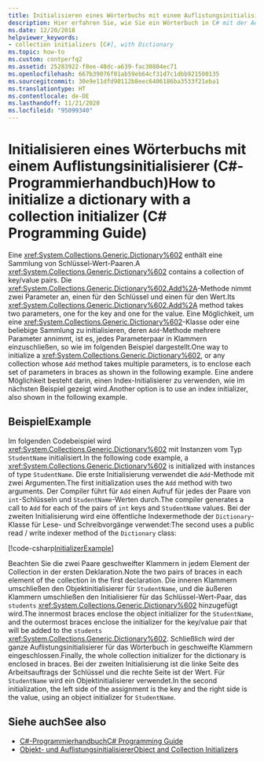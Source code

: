 ```yaml
---
title: Initialisieren eines Wörterbuchs mit einem Auflistungsinitialisierer – C#-Programmierhandbuch
description: Hier erfahren Sie, wie Sie ein Wörterbuch in C# mit der Add-Methode oder einem Indexinitialisierer initialisieren. In diesem Beispiel werden beide Optionen gezeigt.
ms.date: 12/20/2018
helpviewer_keywords:
- collection initializers [C#], with Dictionary
ms.topic: how-to
ms.custom: contperfq2
ms.assetid: 25283922-f8ee-40dc-a639-fac30804ec71
ms.openlocfilehash: 667b39076f01ab59eb64cf31d7c1dbb921500135
ms.sourcegitcommit: 30e9e11dfd90112b8eec6406186ba3533f21eba1
ms.translationtype: HT
ms.contentlocale: de-DE
ms.lasthandoff: 11/21/2020
ms.locfileid: "95099340"
---
```

# <a name="how-to-initialize-a-dictionary-with-a-collection-initializer-c-programming-guide"></a><span data-ttu-id="e290f-104">Initialisieren eines Wörterbuchs mit einem Auflistungsinitialisierer (C#-Programmierhandbuch)</span><span class="sxs-lookup"><span data-stu-id="e290f-104">How to initialize a dictionary with a collection initializer (C# Programming Guide)</span></span>

<span data-ttu-id="e290f-105">Eine <xref:System.Collections.Generic.Dictionary%602> enthält eine Sammlung von Schlüssel-Wert-Paaren.</span><span class="sxs-lookup"><span data-stu-id="e290f-105">A <xref:System.Collections.Generic.Dictionary%602> contains a collection of key/value pairs.</span></span> <span data-ttu-id="e290f-106">Die <xref:System.Collections.Generic.Dictionary%602.Add%2A>-Methode nimmt zwei Parameter an, einen für den Schlüssel und einen für den Wert.</span><span class="sxs-lookup"><span data-stu-id="e290f-106">Its <xref:System.Collections.Generic.Dictionary%602.Add%2A> method takes two parameters, one for the key and one for the value.</span></span> <span data-ttu-id="e290f-107">Eine Möglichkeit, um eine <xref:System.Collections.Generic.Dictionary%602>-Klasse oder eine beliebige Sammlung zu initialisieren, deren `Add`-Methode mehrere Parameter annimmt, ist es, jedes Parameterpaar in Klammern einzuschließen, so wie im folgenden Beispiel dargestellt.</span><span class="sxs-lookup"><span data-stu-id="e290f-107">One way to initialize a <xref:System.Collections.Generic.Dictionary%602>, or any collection whose `Add` method takes multiple parameters, is to enclose each set of parameters in braces as shown in the following example.</span></span> <span data-ttu-id="e290f-108">Eine andere Möglichkeit besteht darin, einen Index-Initialisierer zu verwenden, wie im nächsten Beispiel gezeigt wird.</span><span class="sxs-lookup"><span data-stu-id="e290f-108">Another option is to use an index initializer, also shown in the following example.</span></span>

## <a name="example"></a><span data-ttu-id="e290f-109">Beispiel</span><span class="sxs-lookup"><span data-stu-id="e290f-109">Example</span></span>

<span data-ttu-id="e290f-110">Im folgenden Codebeispiel wird <xref:System.Collections.Generic.Dictionary%602> mit Instanzen vom Typ `StudentName` initialisiert.</span><span class="sxs-lookup"><span data-stu-id="e290f-110">In the following code example, a <xref:System.Collections.Generic.Dictionary%602> is initialized with instances of type `StudentName`.</span></span>  <span data-ttu-id="e290f-111">Die erste Initialisierung verwendet die `Add`-Methode mit zwei Argumenten.</span><span class="sxs-lookup"><span data-stu-id="e290f-111">The first initialization uses the `Add` method with two arguments.</span></span> <span data-ttu-id="e290f-112">Der Compiler führt für `Add` einen Aufruf für jedes der Paare von `int`-Schlüsseln und `StudentName`-Werten durch.</span><span class="sxs-lookup"><span data-stu-id="e290f-112">The compiler generates a call to `Add` for each of the pairs of `int` keys and `StudentName` values.</span></span> <span data-ttu-id="e290f-113">Bei der zweiten Initialisierung wird eine öffentliche Indexermethode der `Dictionary`-Klasse für Lese- und Schreibvorgänge verwendet:</span><span class="sxs-lookup"><span data-stu-id="e290f-113">The second uses a public read / write indexer method of the `Dictionary` class:</span></span>

[!code-csharp[InitializerExample](../../../../samples/snippets/csharp/programming-guide/classes-and-structs/object-collection-initializers/HowToDictionaryInitializer.cs#HowToDictionaryInitializer)]  

<span data-ttu-id="e290f-114">Beachten Sie die zwei Paare geschweifter Klammern in jedem Element der Collection in der ersten Deklaration.</span><span class="sxs-lookup"><span data-stu-id="e290f-114">Note the two pairs of braces in each element of the collection in the first declaration.</span></span> <span data-ttu-id="e290f-115">Die inneren Klammern umschließen den Objektinitialisierer für `StudentName`, und die äußeren Klammern umschließen den Initialisierer für das Schlüssel-Wert-Paar, das `students` <xref:System.Collections.Generic.Dictionary%602> hinzugefügt wird.</span><span class="sxs-lookup"><span data-stu-id="e290f-115">The innermost braces enclose the object initializer for the `StudentName`, and the outermost braces enclose the initializer for the key/value pair that will be added to the `students` <xref:System.Collections.Generic.Dictionary%602>.</span></span> <span data-ttu-id="e290f-116">Schließlich wird der ganze Auflistungsinitialisierer für das Wörterbuch in geschweifte Klammern eingeschlossen.</span><span class="sxs-lookup"><span data-stu-id="e290f-116">Finally, the whole collection initializer for the dictionary is enclosed in braces.</span></span> <span data-ttu-id="e290f-117">Bei der zweiten Initialisierung ist die linke Seite des Arbeitsauftrags der Schlüssel und die rechte Seite ist der Wert. Für `StudentName` wird ein Objektinitialisierer verwendet.</span><span class="sxs-lookup"><span data-stu-id="e290f-117">In the second initialization, the left side of the assignment is the key and the right side is the value, using an object initializer for `StudentName`.</span></span>

## <a name="see-also"></a><span data-ttu-id="e290f-118">Siehe auch</span><span class="sxs-lookup"><span data-stu-id="e290f-118">See also</span></span>

- [<span data-ttu-id="e290f-119">C#-Programmierhandbuch</span><span class="sxs-lookup"><span data-stu-id="e290f-119">C# Programming Guide</span></span>](../index.md)
- [<span data-ttu-id="e290f-120">Objekt- und Auflistungsinitialisierer</span><span class="sxs-lookup"><span data-stu-id="e290f-120">Object and Collection Initializers</span></span>](./object-and-collection-initializers.md)

